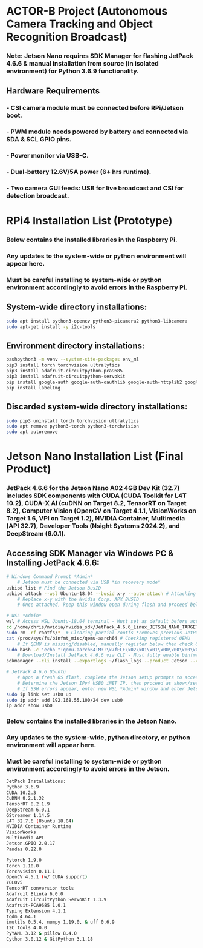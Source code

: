 # ACTOR-B Project (Autonomous Camera Tracking and Object Recognition Broadcast)
### Note: Jetson Nano requires SDK Manager for flashing JetPack 4.6.6 & manual installation from source (in isolated environment) for Python 3.6.9 functionality.

## Hardware Requirements
### - CSI camera module must be connected before RPi/Jetson boot.
### - PWM module needs powered by battery and connected via SDA & SCL GPIO pins.
### - Power monitor via USB-C.
### - Dual-battery 12.6V/5A power (6+ hrs runtime).
### - Two camera GUI feeds: USB for live broadcast and CSI for detection broadcast.

# RPi4 Installation List (Prototype)
### Below contains the installed libraries in the Raspberry Pi.
### Any updates to the system-wide or python environment will appear here.
### Must be careful installing to system-wide or python environment accordingly to avoid errors in the Raspberry Pi.
## System-wide directory installations:
```bash
sudo apt install python3-opencv python3-picamera2 python3-libcamera
sudo apt-get install -y i2c-tools
```
## Environment directory installations:
```bash
bashpython3 -m venv --system-site-packages env_ml
pip3 install torch torchvision ultralytics
pip3 install adafruit-circuitpython-pca9685
pip3 install adafruit-circuitpython-servokit
pip install google-auth google-auth-oauthlib google-auth-httplib2 google-api-python-client
pip install labelImg
```
## Discarded system-wide directory installations:
```bash
sudo pip3 uninstall torch torchvision ultralytics
sudo apt remove python3-torch python3-torchvision
sudo apt autoremove
```

# Jetson Nano Installation List (Final Product)
### JetPack 4.6.6 for the Jetson Nano A02 4GB Dev Kit (32.7) includes SDK components with CUDA (CUDA Toolkit for L4T 10.2), CUDA-X AI (cuDNN on Target 8.2, TensorRT on Target 8.2), Computer Vision (OpenCV on Target 4.1.1, VisionWorks on Target 1.6, VPI on Target 1.2), NVIDIA Container, Multimedia (API 32.7), Developer Tools (Nsight Systems 2024.2), and DeepStream (6.0.1).
## Accessing SDK Manager via Windows PC & Installing JetPack 4.6.6:
```bash
# Windows Command Prompt *Admin*
    # Jetson must be connected via USB *in recovery mode*
usbipd list # Find the Jetson BusID
usbipd attach --wsl Ubuntu-18.04 --busid x-y --auto-attach # Attaching USBIPD
    # Replace x-y with the Nvidia Corp. APX BUSID
    # Once attached, keep this window open during flash and proceed below...

# WSL *Admin*
wsl # Access WSL Ubuntu-18.04 terminal - Must set as default before accessing Tegra
cd /home/chris/nvidia/nvidia_sdk/JetPack_4.6.6_Linux_JETSON_NANO_TARGETS/Linux_for_Tegra/
sudo rm -rf rootfs/*  # Clearing partial rootfs *removes previous JetPack builds*
cat /proc/sys/fs/binfmt_misc/qemu-aarch64 # Checking registered QEMU 
    # If QEMU is missing/disabled, manually register below then check QEMU status again
sudo bash -c 'echo ":qemu-aarch64:M::\x7fELF\x02\x01\x01\x00\x00\x00\x00\x00\x00\x00\x00\x00\x02\x00\xb7\x00:\xff\xff\xff\xff\xff\xff\xff\x00\xff\xff\xff\xff\xff\xff\xff\xff\xfe\xff\xff\xff:/usr/bin/qemu-aarch64-static:" > /proc/sys/fs/binfmt_misc/register'
    # Download/Install JetPack 4.6.6 via CLI - Must fully enable binfmt_misc in wsl.conf before proceeding
sdkmanager --cli install --exportlogs ~/flash_logs --product Jetson --version 4.6.6 --targetos Linux --target JETSON_NANO --flash all --additionalsdk "DeepStream"

# JetPack 4.6.6 Ubuntu
    # Upon a fresh OS flash, complete the Jetson setup prompts to access the desktop and access the terminal
    # Determine the Jetson IPv4 USB0 iNET IP, then proceed as shown/set in SDK Manager to complete remaining steps
    # If SSH errors appear, enter new WSL *Admin* window and enter Jetson IP manually then try again
sudo ip link set usb0 up
sudo ip addr add 192.168.55.100/24 dev usb0
ip addr show usb0
```
### Below contains the installed libraries in the Jetson Nano.
### Any updates to the system-wide, python directory, or python environment will appear here.
### Must be careful installing to system-wide or python environment accordingly to avoid errors in the Jetson.
```bash
JetPack Installations:
Python 3.6.9​
CUDA 10.2.3​
CuDNN 8.2.1.32​
TensorRT 8.2.1.9​
DeepStream 6.0.1​
GStreamer 1.14.5​
L4T 32.7.6 (Ubuntu 18.04)​
NVIDIA Container Runtime​
VisionWorks​
Multimedia API​
Jetson.GPIO 2.0.17​
Pandas 0.22.0
```

```bash
Pytorch 1.9.0​
Torch 1.10.0​
Torchvision 0.11.1​
OpenCV 4.5.1 (w/ CUDA support)​
YOLOv5​
TensorRT conversion tools​
Adafruit Blinka 6.0.0​
Adafruit CircuitPython ServoKit 1.3.9​
Adafruit-PCA9685 1.0.1​
Typing Extension 4.1.1​
tqdm 4.64.1​
imutils 0.5.4, numpy 1.19.0, & uff 0.6.9​
I2C tools 4.0.0​
PyYAML 3.12 & pillow 8.4.0​
Cython 3.0.12 & GitPython 3.1.18
```